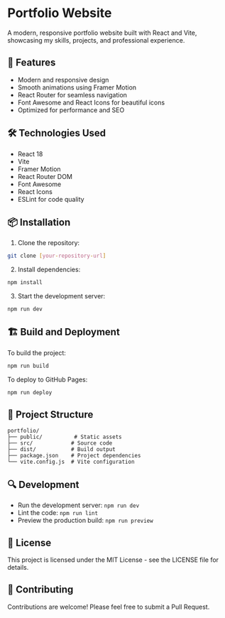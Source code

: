 # Portfolio Website

A modern, responsive portfolio website built with React and Vite, showcasing my skills, projects, and professional experience.

## 🚀 Features

- Modern and responsive design
- Smooth animations using Framer Motion
- React Router for seamless navigation
- Font Awesome and React Icons for beautiful icons
- Optimized for performance and SEO

## 🛠️ Technologies Used

- React 18
- Vite
- Framer Motion
- React Router DOM
- Font Awesome
- React Icons
- ESLint for code quality

## 📦 Installation

1. Clone the repository:
```bash
git clone [your-repository-url]
```

2. Install dependencies:
```bash
npm install
```

3. Start the development server:
```bash
npm run dev
```

## 🏗️ Build and Deployment

To build the project:
```bash
npm run build
```

To deploy to GitHub Pages:
```bash
npm run deploy
```

## 📁 Project Structure

```
portfolio/
├── public/          # Static assets
├── src/            # Source code
├── dist/           # Build output
├── package.json    # Project dependencies
└── vite.config.js  # Vite configuration
```

## 🔍 Development

- Run the development server: `npm run dev`
- Lint the code: `npm run lint`
- Preview the production build: `npm run preview`

## 📝 License

This project is licensed under the MIT License - see the LICENSE file for details.

## 🤝 Contributing

Contributions are welcome! Please feel free to submit a Pull Request.

